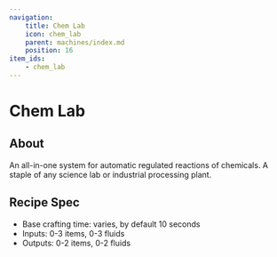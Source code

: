 ```yaml
---
navigation:
    title: Chem Lab
    icon: chem_lab
    parent: machines/index.md
    position: 16
item_ids:
    - chem_lab
---
```


# Chem Lab

<BlockImage id="chem_lab" scale="4" />

## About
An all-in-one system for automatic regulated reactions of chemicals. A staple of any science lab or industrial
processing plant.

## Recipe Spec
- Base crafting time: varies, by default 10 seconds
- Inputs: 0-3 items, 0-3 fluids
- Outputs: 0-2 items, 0-2 fluids